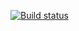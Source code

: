 [![Build status](https://ci.appveyor.com/api/projects/status/2uh5qjay218qxp7u?svg=true)](https://ci.appveyor.com/project/RitaHolod/postman-echo)
